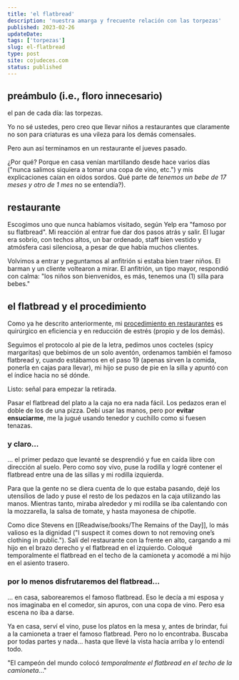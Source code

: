 ```yaml
---
title: 'el flatbread'
description: 'nuestra amarga y frecuente relación con las torpezas'
published: 2023-02-26
updateDate:
tags: ['torpezas']
slug: el-flatbread
type: post
site: cojudeces.com
status: published
---
```


## preámbulo (i.e., floro innecesario)

el pan de cada día: las torpezas.

Yo no sé ustedes, pero creo que llevar niños a restaurantes que claramente no son para criaturas es una vileza para los demás comensales.

Pero aun así terminamos en un restaurante el jueves pasado.

¿Por qué? Porque en casa venían martillando desde hace varios días ("nunca salimos siquiera a tomar una copa de vino, etc.") y mis explicaciones caían en oídos sordos. Qué parte de _tenemos un bebe de 17 meses y otro de 1 mes_ no se entendía?).

## restaurante

Escogimos uno que nunca habíamos visitado, según Yelp era "famoso por su flatbread". Mi reacción al entrar fue dar dos pasos atrás y salir. El lugar era sobrio, con techos altos, un bar ordenado, staff bien vestido y atmósfera casi silenciosa, a pesar de que había muchos clientes.

Volvimos a entrar y peguntamos al anfitrión si estaba bien traer niños. El barman y un cliente voltearon a mirar. El anfitrión, un tipo mayor, respondió con calma: "los niños son bienvenidos, es más, tenemos una (1) silla para bebes."

## el flatbread y el procedimiento

Como ya he descrito anteriormente, mi [procedimiento en restaurantes](./tips-tricks-restaurantes) es quirúrgico en eficiencia y en reducción de estrés (propio y de los demás).

Seguimos el protocolo al pie de la letra, pedimos unos cocteles (spicy margaritas) que bebimos de un solo aventón, ordenamos también el famoso flatbread y, cuando estábamos en el paso 19 (apenas sirven la comida, ponerla en cajas para llevar), mi hijo se puso de pie en la silla y apuntó con el índice hacia no sé dónde.

Listo: señal para empezar la retirada.

Pasar el flatbread del plato a la caja no era nada fácil. Los pedazos eran el doble de los de una pizza. Debí usar las manos, pero por **evitar ensuciarme**, me la jugué usando tenedor y cuchillo como si fuesen tenazas.

### y claro...

... el primer pedazo que levanté se desprendió y fue en caída libre con dirección al suelo. Pero como soy vivo, puse la rodilla y logré contener el flatbread entre una de las sillas y mi rodilla izquierda.

Para que la gente no se diera cuenta de lo que estaba pasando, dejé los utensilios de lado y puse el resto de los pedazos en la caja utilizando las manos. Mientras tanto, miraba alrededor y mi rodilla se iba calentando con la mozzarella, la salsa de tomate, y hasta mayonesa de chipotle.

Como dice Stevens en [[Readwise/books/The Remains of the Day]], lo más valioso es la dignidad ("I suspect it comes down to not removing one’s clothing in public."). Salí del restaurante con la frente en alto, cargando a mi hijo en el brazo derecho y el flatbread en el izquierdo. Coloqué temporalmente el flatbread en el techo de la camioneta y acomodé a mi hijo en el asiento trasero.

### por lo menos disfrutaremos del flatbread...

... en casa, saborearemos el famoso flatbread. Eso le decía a mi esposa y nos imaginaba en el comedor, sin apuros, con una copa de vino.
Pero esa escena no iba a darse.

Ya en casa, serví el vino, puse los platos en la mesa y, antes de brindar, fui a la camioneta a traer el famoso flatbread. Pero no lo encontraba. Buscaba por todas partes y nada... hasta que llevé la vista hacia arriba y lo entendí todo.

"El campeón del mundo colocó _temporalmente el flatbread en el techo de la camioneta_..."
